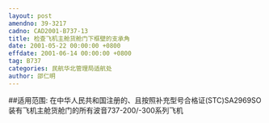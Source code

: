```yaml
---
layout: post
amendno: 39-3217
cadno: CAD2001-B737-13
title: 检查飞机主舱货舱门下框壁的支承角
date: 2001-05-22 00:00:00 +0800
effdate: 2001-06-14 00:00:00 +0800
tag: B737
categories: 民航华北管理局适航处
author: 邵仁明
---
```


##适用范围:
在中华人民共和国注册的、且按照补充型号合格证(STC)SA2969SO装有飞机主舱货舱门的所有波音737-200/-300系列飞机

